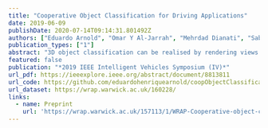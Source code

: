 ```yaml
---
title: "Cooperative Object Classification for Driving Applications"
date: 2019-06-09
publishDate: 2020-07-14T09:14:31.801492Z
authors: ["Eduardo Arnold", "Omar Y Al-Jarrah", "Mehrdad Dianati", "Saber Fallah", "David Oxtoby", "Alex Mouzakitis"]
publication_types: ["1"]
abstract: "3D object classification can be realised by rendering views of the same object from different angles and aggregating all the views to build a classifier. Although this approach has been previously proposed for general objects classification, most existing works did not consider visual impairments. In contrast, this paper considers the problem of 3D object classification for driving applications under impairments (e.g. occlusion and sensor noise) by generating an application-specific dataset. We present a cooperative object classification method where multiple images of the same object seen from different perspectives (agents) are exploited to generate more accurate classification. We consider model generalisation capability and its resilience to impairments. We introduce an occlusion model with higher resemblance to real-world occlusion and use a simplified sensor noise model. The experimental results show that the cooperative model, relying on multiple views, significantly outperforms single-view methods and is effective in mitigating the effects of occlusion and sensor noise."
featured: false
publication: "*2019 IEEE Intelligent Vehicles Symposium (IV)*"
url_pdf: https://ieeexplore.ieee.org/abstract/document/8813811
url_code: https://github.com/eduardohenriquearnold/coopObjectClassification
url_dataset: https://wrap.warwick.ac.uk/160228/
links:
  - name: Preprint
    url: 'https://wrap.warwick.ac.uk/157113/1/WRAP-Cooperative-object-classification-driving-applications-2021.pdf'
---
```


